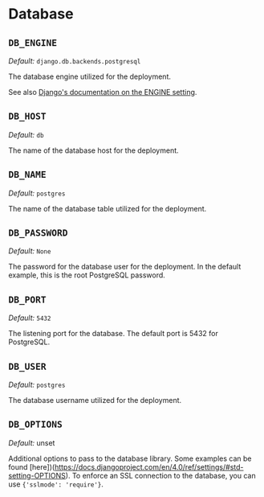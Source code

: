# Database

## `DB_ENGINE`

*Default:* `django.db.backends.postgresql`

The database engine utilized for the deployment.

See also [Django's documentation on the ENGINE setting](https://docs.djangoproject.com/en/4.0/ref/settings/#engine).

## `DB_HOST`

*Default:* `db`

The name of the database host for the deployment.

## `DB_NAME`

*Default:* `postgres`

The name of the database table utilized for the deployment.

## `DB_PASSWORD`

*Default:* `None`

The password for the database user for the deployment. In the default example,
this is the root PostgreSQL password.

## `DB_PORT`

*Default:* `5432`

The listening port for the database. The default port is 5432 for PostgreSQL.

## `DB_USER`

*Default:* `postgres`

The database username utilized for the deployment.

## `DB_OPTIONS`

*Default:* unset

Additional options to pass to the database library. Some examples can be found [here])(https://docs.djangoproject.com/en/4.0/ref/settings/#std-setting-OPTIONS). To enforce an SSL connection to the database, you can use `{'sslmode': 'require'}`.
